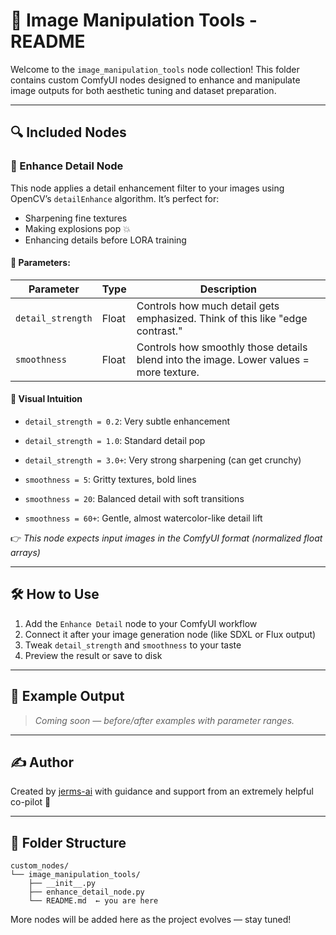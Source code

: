 # 🧰 Image Manipulation Tools - README

Welcome to the `image_manipulation_tools` node collection! This folder contains custom ComfyUI nodes designed to enhance and manipulate image outputs for both aesthetic tuning and dataset preparation.

---

## 🔍 Included Nodes

### 🎯 Enhance Detail Node

This node applies a detail enhancement filter to your images using OpenCV’s `detailEnhance` algorithm. It’s perfect for:

- Sharpening fine textures
- Making explosions pop 💥
- Enhancing details before LORA training

#### 🧪 Parameters:

| Parameter         | Type  | Description                                                                            |
| ----------------- | ----- | -------------------------------------------------------------------------------------- |
| `detail_strength` | Float | Controls how much detail gets emphasized. Think of this like "edge contrast."          |
| `smoothness`      | Float | Controls how smoothly those details blend into the image. Lower values = more texture. |

#### 🧠 Visual Intuition

- `detail_strength = 0.2`: Very subtle enhancement

- `detail_strength = 1.0`: Standard detail pop

- `detail_strength = 3.0+`: Very strong sharpening (can get crunchy)

- `smoothness = 5`: Gritty textures, bold lines

- `smoothness = 20`: Balanced detail with soft transitions

- `smoothness = 60+`: Gentle, almost watercolor-like detail lift

👉 *This node expects input images in the ComfyUI format (normalized float arrays)*

---

## 🛠️ How to Use

1. Add the `Enhance Detail` node to your ComfyUI workflow
2. Connect it after your image generation node (like SDXL or Flux output)
3. Tweak `detail_strength` and `smoothness` to your taste
4. Preview the result or save to disk

---

## 📸 Example Output

> *Coming soon — before/after examples with parameter ranges.*

---

## ✍️ Author

Created by [jerms-ai](https://github.com/jerms-ai) with guidance and support from an extremely helpful co-pilot 🤖

---

## 📁 Folder Structure

```
custom_nodes/
└── image_manipulation_tools/
    ├── __init__.py
    ├── enhance_detail_node.py
    └── README.md  ← you are here
```

More nodes will be added here as the project evolves — stay tuned!

